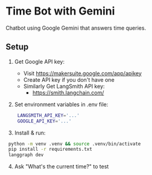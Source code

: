 # Time Bot with Gemini

Chatbot using Google Gemini that answers time queries.

## Setup

1. Get Google API key:
   - Visit https://makersuite.google.com/app/apikey
   - Create API key if you don't have one
   - Similarly Get LangSmith API key:
     - https://smith.langchain.com/


2. Set environment variables in .env file:
   ```bash
    LANGSMITH_API_KEY='...'
    GOOGLE_API_KEY='...'
   ```
3.  Install & run:
   ```bash
    python -m venv .venv && source .venv/bin/activate
    pip install -r requirements.txt
    langgraph dev
   ```

4.  Ask "What's the current time?" to test
